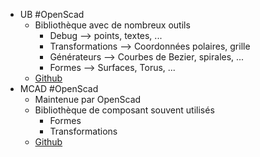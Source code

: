 - UB  #OpenScad
	- Bibliothèque avec de nombreux outils
		- Debug --> points, textes, ...
		- Transformations --> Coordonnées polaires, grille
		- Générateurs --> Courbes de Bezier, spirales, ...
		- Formes --> Surfaces, Torus, ...
	- [Github](https://github.com/UBaer21/UB.scad)
- MCAD #OpenScad
	- Maintenue par OpenScad
	- Bibliothèque de composant souvent utilisés
		- Formes
		- Transformations
	- [Github](https://github.com/openscad/MCAD)